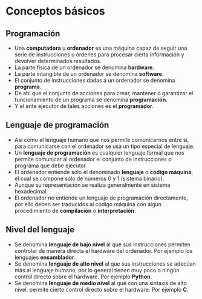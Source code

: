 # Conceptos básicos

## Programación

- Una **computadora** u **ordenador** es una máquina  capaz de seguir una serie de instrucciones u órdenes para procesar cierta información y devolver determinados resultados.
- La parte física de un ordenador se denomina **hardware**.
- La parte intangible de un ordenador se denomina **software**.
- El conjunto de instrucciones dadas a un ordenador se denomina **programa**.
- De ahí que el conjunto de acciones para crear, mantener o garantizar el funcionamiento de un programa se denomina **programación**.
- Y el ente ejecutor de tales acciones es el **programador**.

## Lenguaje de programación

- Así como el lenguaje humano que nos permite comunicarnos entre sí, para comunicarse con el ordenador se usa un tipo especial de lenguaje.
- Un **lenguaje de programación** es cualquier lenguaje formal que nos permite comunicar al ordenador el conjunto de instrucciones o programa que debe ejecutar.
- El ordenador entiende sólo el denominado **lenguaje** o **código máquina**, el cual se compone sólo de números 0 y 1 (sistema binario).
- Aunque su representación se realiza generalmente en sistema hexadecimal.
- El ordenador no entiende un lenguaje de programación directamente, por ello deben ser traducidos al código máquina con algún procedimiento de **compilación** o **interpretación**.

## Nivel del lenguaje

- Se denomina **lenguaje de bajo nivel** al que sus instrucciones permiten controlar de manera directa el hardware del ordenador. Por ejemplo los lenguajes **ensamblador**.
- Se denomina **lenguaje de alto nivel** al que sus instrucciones se adecúan más al lenguaje humano, por lo general tienen muy poco o ningún control directo sobre el hardware. Por ejemplo **Python**.
- Se denomina **lenguaje de medio nivel** al que con una sintaxis de alto nivel, permite cierto control directo sobre el hardware. Por ejemplo **C**.
